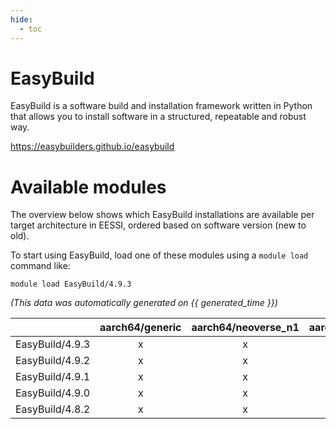 ```yaml
---
hide:
  - toc
---
```


EasyBuild
=========


EasyBuild is a software build and installation framework written in Python that allows you to install software in a structured, repeatable and robust way.

https://easybuilders.github.io/easybuild
# Available modules


The overview below shows which EasyBuild installations are available per target architecture in EESSI, ordered based on software version (new to old).

To start using EasyBuild, load one of these modules using a `module load` command like:

```shell
module load EasyBuild/4.9.3
```

*(This data was automatically generated on {{ generated_time }})*  

| |aarch64/generic|aarch64/neoverse_n1|aarch64/neoverse_v1|x86_64/generic|x86_64/amd/zen2|x86_64/amd/zen3|x86_64/amd/zen4|x86_64/intel/haswell|x86_64/intel/skylake_avx512|
| :---: | :---: | :---: | :---: | :---: | :---: | :---: | :---: | :---: | :---: |
|EasyBuild/4.9.3|x|x|x|x|x|x|x|x|x|
|EasyBuild/4.9.2|x|x|x|x|x|x|x|x|x|
|EasyBuild/4.9.1|x|x|x|x|x|x|x|x|x|
|EasyBuild/4.9.0|x|x|x|x|x|x|-|x|x|
|EasyBuild/4.8.2|x|x|x|x|x|x|-|x|x|
